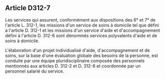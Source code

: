 ## Article D312-7

Les services qui assurent, conformément aux dispositions des 6° et 7° de l'article L. 312-1, les missions
d'un service de soins à domicile tel que défini à l'article D. 312-1 et les missions d'un service d'aide et
d'accompagnement défini à l'article D. 312-6 sont dénommés services polyvalents d'aide et de soins à
domicile.

L'élaboration d'un projet individualisé d'aide, d'accompagnement et de soins, sur la base d'une évaluation
globale des besoins de la personne, est conduite par une équipe pluridisciplinaire composée des personnels
mentionnés aux articles D. 312-2 et D. 312-6 et coordonnée par un personnel salarié du service.

